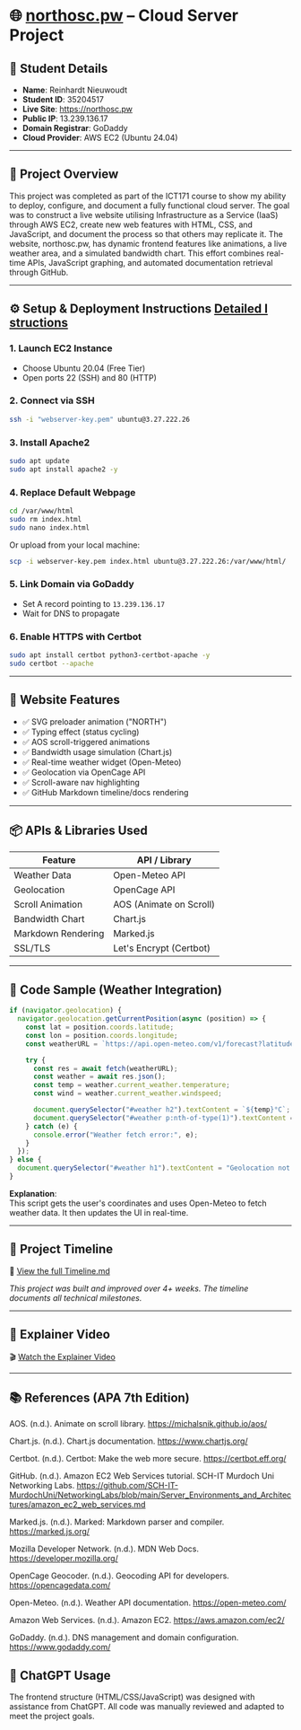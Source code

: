 # 🌐 [northosc.pw](https://northosc.pw) – Cloud Server Project

## 👤 Student Details

- **Name**: Reinhardt Nieuwoudt 
- **Student ID**: 35204517  
- **Live Site**: https://northosc.pw  
- **Public IP**: 13.239.136.17  
- **Domain Registrar**: GoDaddy  
- **Cloud Provider**: AWS EC2 (Ubuntu 24.04)

---

## 📌 Project Overview

This project was completed as part of the ICT171 course to show my ability to deploy, configure, and document a fully functional cloud server. The goal was to construct a live website utilising Infrastructure as a Service (IaaS) through AWS EC2, create new web features with HTML, CSS, and JavaScript, and document the process so that others may replicate it. The website, northosc.pw, has dynamic frontend features like animations, a live weather area, and a simulated bandwidth chart. This effort combines real-time APIs, JavaScript graphing, and automated documentation retrieval through GitHub.

---

## ⚙️ Setup & Deployment Instructions [Detailed I structions](https://github.com/NorthAsIf/ict171-cloud-server-project/blob/main/documentation.md)

### 1. Launch EC2 Instance

- Choose Ubuntu 20.04 (Free Tier)
- Open ports 22 (SSH) and 80 (HTTP)

### 2. Connect via SSH

```bash
ssh -i "webserver-key.pem" ubuntu@3.27.222.26
```

### 3. Install Apache2

```bash
sudo apt update
sudo apt install apache2 -y
```

### 4. Replace Default Webpage

```bash
cd /var/www/html
sudo rm index.html
sudo nano index.html
```

Or upload from your local machine:

```bash
scp -i webserver-key.pem index.html ubuntu@3.27.222.26:/var/www/html/
```

### 5. Link Domain via GoDaddy

- Set A record pointing to `13.239.136.17`
- Wait for DNS to propagate

### 6. Enable HTTPS with Certbot

```bash
sudo apt install certbot python3-certbot-apache -y
sudo certbot --apache
```

---

## 🌟 Website Features

- ✅ SVG preloader animation ("NORTH")
- ✅ Typing effect (status cycling)
- ✅ AOS scroll-triggered animations
- ✅ Bandwidth usage simulation (Chart.js)
- ✅ Real-time weather widget (Open-Meteo)
- ✅ Geolocation via OpenCage API
- ✅ Scroll-aware nav highlighting
- ✅ GitHub Markdown timeline/docs rendering

---

## 📦 APIs & Libraries Used

| Feature            | API / Library          |
|--------------------|------------------------|
| Weather Data       | Open-Meteo API         |
| Geolocation        | OpenCage API           |
| Scroll Animation   | AOS (Animate on Scroll)|
| Bandwidth Chart    | Chart.js               |
| Markdown Rendering | Marked.js              |
| SSL/TLS            | Let's Encrypt (Certbot)|

---

## 🧾 Code Sample (Weather Integration)

```javascript
if (navigator.geolocation) {
  navigator.geolocation.getCurrentPosition(async (position) => {
    const lat = position.coords.latitude;
    const lon = position.coords.longitude;
    const weatherURL = `https://api.open-meteo.com/v1/forecast?latitude=${lat}&longitude=${lon}&current_weather=true`;

    try {
      const res = await fetch(weatherURL);
      const weather = await res.json();
      const temp = weather.current_weather.temperature;
      const wind = weather.current_weather.windspeed;

      document.querySelector("#weather h2").textContent = `${temp}°C`;
      document.querySelector("#weather p:nth-of-type(1)").textContent = `Wind: ${wind} km/h`;
    } catch (e) {
      console.error("Weather fetch error:", e);
    }
  });
} else {
  document.querySelector("#weather h1").textContent = "Geolocation not supported";
}
```

**Explanation**:  
This script gets the user's coordinates and uses Open-Meteo to fetch weather data. It then updates the UI in real-time.

---

## 📅 Project Timeline

📄 [View the full Timeline.md](https://github.com/NorthAsIf/ict171-cloud-server-project/blob/main/Timeline.md)

_This project was built and improved over 4+ weeks. The timeline documents all technical milestones._

---

## 🎥 Explainer Video

🎬 [Watch the Explainer Video](https://your-video-link-here)

---

## 📚 References (APA 7th Edition)

AOS. (n.d.). Animate on scroll library. https://michalsnik.github.io/aos/

Chart.js. (n.d.). Chart.js documentation. https://www.chartjs.org/

Certbot. (n.d.). Certbot: Make the web more secure. https://certbot.eff.org/

GitHub. (n.d.). Amazon EC2 Web Services tutorial. SCH-IT Murdoch Uni Networking Labs. https://github.com/SCH-IT-MurdochUni/NetworkingLabs/blob/main/Server_Environments_and_Architectures/amazon_ec2_web_services.md

Marked.js. (n.d.). Marked: Markdown parser and compiler. https://marked.js.org/

Mozilla Developer Network. (n.d.). MDN Web Docs. https://developer.mozilla.org/

OpenCage Geocoder. (n.d.). Geocoding API for developers. https://opencagedata.com/

Open-Meteo. (n.d.). Weather API documentation. https://open-meteo.com/

Amazon Web Services. (n.d.). Amazon EC2. https://aws.amazon.com/ec2/

GoDaddy. (n.d.). DNS management and domain configuration. https://www.godaddy.com/


## 🤖 ChatGPT Usage

The frontend structure (HTML/CSS/JavaScript) was designed with assistance from ChatGPT. All code was manually reviewed and adapted to meet the project goals.

